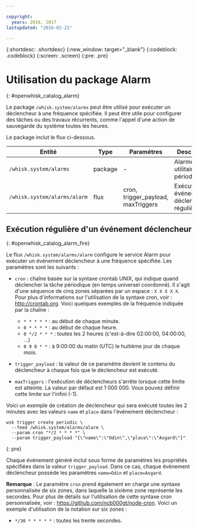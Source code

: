 ```yaml
---

copyright:
  years: 2016, 2017
lastupdated: "2016-02-21"

---
```


{:shortdesc: .shortdesc}
{:new_window: target="_blank"}
{:codeblock: .codeblock}
{:screen: .screen}
{:pre: .pre}

# Utilisation du package Alarm
{: #openwhisk_catalog_alarm}

Le package `/whisk.system/alarms` peut être utilisé pour exécuter un déclencheur à une fréquence spécifiée. Il peut être utile pour configurer des tâches ou des travaux récurrents, comme l'appel d'une action de sauvegarde du système toutes les heures.

Le package inclut le flux ci-dessous.

| Entité | Type | Paramètres | Description |
| --- | --- | --- | --- |
| `/whisk.system/alarms` | package | - | Alarmes et utilitaire périodique |
| `/whisk.system/alarms/alarm` | flux | cron, trigger_payload, maxTriggers | Exécuter un événement déclencheur régulièrement |


## Exécution régulière d'un événement déclencheur
{: #openwhisk_catalog_alarm_fire}

Le flux `/whisk.system/alarms/alarm` configure le service Alarm pour exécuter un événement déclencheur à une fréquence spécifiée. Les paramètres sont les suivants :

- `cron` : chaîne basée sur la syntaxe crontab UNIX, qui indique quand déclencher la tâche périodique (en temps universel coordonné). Il s'agit d'une séquence de cinq zones séparées par un espace : `X X X X X`. Pour plus d'informations sur l'utilisation de la syntaxe cron, voir : http://crontab.org. Voici quelques exemples de la fréquence indiquée par la chaîne :

  - `* * * * *` : au début de chaque minute.
  - `0 * * * *` : au début de chaque heure.
  - `0 */2 * * *` : toutes les 2 heures (c'est-à-dire 02:00:00,
04:00:00, ...)
  - `0 9 8 * *` : à 9:00:00 du matin (UTC) le huitième jour de chaque mois.

- `trigger_payload` : la valeur de ce paramètre devient le contenu du déclencheur à chaque fois que le déclencheur est exécuté.

- `maxTriggers` : l'exécution de déclencheurs s'arrête lorsque cette limite est atteinte. La valeur par défaut est 1 000 000. Vous pouvez définir cette limite sur l'infini (-1).

Voici un exemple de création de déclencheur qui sera exécuté toutes les 2 minutes avec les valeurs `name` et `place` dans l'événement déclencheur :

  ```
  wsk trigger create periodic \
    --feed /whisk.system/alarms/alarm \
    --param cron "*/2 * * * *" \
    --param trigger_payload "{\"name\":\"Odin\",\"place\":\"Asgard\"}"
  ```
  {: pre}

Chaque événement généré inclut sous forme de paramètres les propriétés spécifiées dans la valeur `trigger_payload`. Dans ce cas, chaque événement déclencheur possède les paramètres `name=Odin` et `place=Asgard`.

**Remarque** : Le paramètre `cron` prend également en charge une syntaxe personnalisée de six zones, dans laquelle la sixième zone représente les secondes. Pour plus de détails sur l'utilisation de cette syntaxe cron personnalisée, voir : https://github.com/ncb000gt/node-cron. Voici un exemple d'utilisation de la notation sur six zones :
  - `*/30 * * * * *` : toutes les trente secondes.

